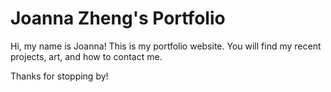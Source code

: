 # Joanna Zheng's Portfolio
Hi, my name is Joanna!
This is my portfolio website. You will find my recent projects, art, and how to contact me.

Thanks for stopping by!

